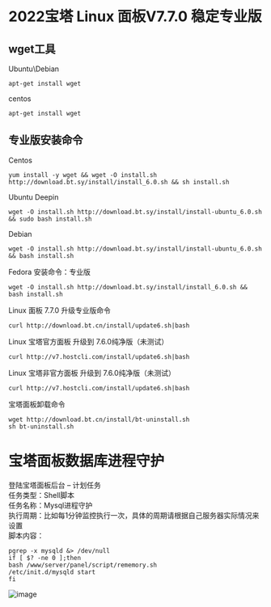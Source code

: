 # 2022宝塔 Linux 面板V7.7.0 稳定专业版
## wget工具   
Ubuntu\Debian   
```
apt-get install wget
```
centos   
```
apt-get install wget
```

## 专业版安装命令
Centos
```
yum install -y wget && wget -O install.sh http://download.bt.sy/install/install_6.0.sh && sh install.sh
```

Ubuntu Deepin
```
wget -O install.sh http://download.bt.sy/install/install-ubuntu_6.0.sh && sudo bash install.sh
```

Debian
```
wget -O install.sh http://download.bt.sy/install/install-ubuntu_6.0.sh && bash install.sh
```

Fedora 安装命令：专业版
```
wget -O install.sh http://download.bt.sy/install/install_6.0.sh && bash install.sh
```

Linux 面板 7.7.0 升级专业版命令
```
curl http://download.bt.cn/install/update6.sh|bash
```

Linux 宝塔官方面板 升级到 7.6.0纯净版（未测试）
```
curl http://v7.hostcli.com/install/update6.sh|bash
```
Linux 宝塔非官方面板 升级到 7.6.0纯净版（未测试）
```
curl http://v7.hostcli.com/install/update6.sh|bash
```
宝塔面板卸载命令   
```
wget http://download.bt.cn/install/bt-uninstall.sh
sh bt-uninstall.sh
```
# 宝塔面板数据库进程守护
登陆宝塔面板后台 – 计划任务  
任务类型：Shell脚本  
任务名称：Mysql进程守护  
执行周期：比如每1分钟监控执行一次，具体的周期请根据自己服务器实际情况来设置  
脚本内容：  
```
pgrep -x mysqld &> /dev/null
if [ $? -ne 0 ];then
bash /www/server/panel/script/rememory.sh
/etc/init.d/mysqld start
fi
```
![image](https://i.postimg.cc/NMcMrRCb/y8lofp.jpg)


